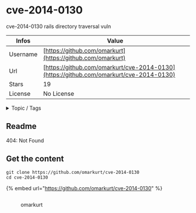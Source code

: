 # cve-2014-0130

cve-2014-0130 rails directory traversal vuln

| Infos    | Value                                                              |
| -------- | -------------------------------------------------------------------|
| Username | [https://github.com/omarkurt](https://github.com/omarkurt) |
| Url      | [https://github.com/omarkurt/cve-2014-0130](https://github.com/omarkurt/cve-2014-0130)                                               |
| Stars    | 19                                                          |
| License  | No License                                                        |

<details>

<summary>Topic / Tags</summary>

* cve-2014-0130* directory-traversal* ruby

</details>

## Readme

404: Not Found


## Get the content

```
git clone https://github.com/omarkurt/cve-2014-0130
cd cve-2014-0130
```

{% embed url="https://github.com/omarkurt/cve-2014-0130" %}

<figure><img src="https://avatars.githubusercontent.com/u/1712468?v=4" alt=""><figcaption><p>omarkurt</p></figcaption></figure>
